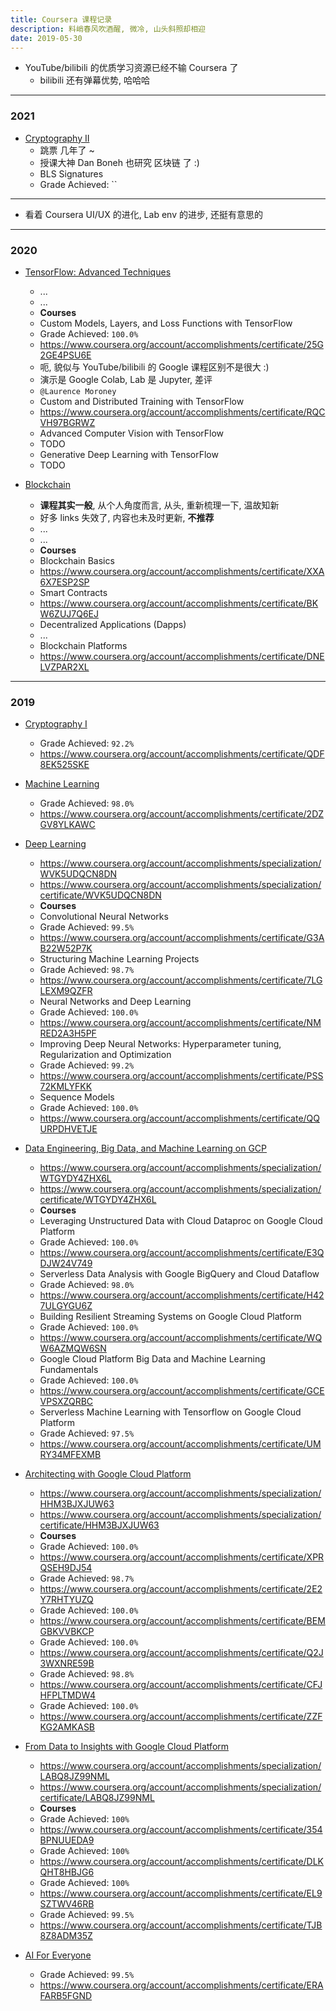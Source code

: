 ```yaml
---
title: Coursera 课程记录
description: 料峭春风吹酒醒, 微冷, 山头斜照却相迎
date: 2019-05-30
---
```


* YouTube/bilibili 的优质学习资源已经不输 Coursera 了
  - bilibili 还有弹幕优势, 哈哈哈

------------------

### 2021

* [Cryptography II](https://www.coursera.org/learn/crypto2)
  - 跳票 几年了 ~
  - 授课大神 Dan Boneh 也研究 区块链 了 :)
  - BLS Signatures
  - Grade Achieved: ``

------------------

* 看着 Coursera UI/UX 的进化, Lab env 的进步, 还挺有意思的

------------------

### 2020

* [TensorFlow: Advanced Techniques](https://www.coursera.org/specializations/tensorflow-advanced-techniques)
  - ...
  - ...
  - **Courses**
  - Custom Models, Layers, and Loss Functions with TensorFlow
  - Grade Achieved: `100.0%`
  - https://www.coursera.org/account/accomplishments/certificate/25G2GE4PSU6E
  - 呃, 貌似与 YouTube/bilibili 的 Google 课程区别不是很大 :)
  - 演示是 Google Colab, Lab 是 Jupyter, 差评
  - `@Laurence Moroney`
  - Custom and Distributed Training with TensorFlow
  - https://www.coursera.org/account/accomplishments/certificate/RQCVH97BGRWZ
  - Advanced Computer Vision with TensorFlow
  - TODO
  - Generative Deep Learning with TensorFlow
  - TODO

* [Blockchain](https://www.coursera.org/specializations/blockchain)
  - **课程其实一般**, 从个人角度而言, 从头, 重新梳理一下, 温故知新
  - 好多 links 失效了, 内容也未及时更新, **不推荐**
  - ...
  - ...
  - **Courses**
  - Blockchain Basics
  - https://www.coursera.org/account/accomplishments/certificate/XXA6X7ESP2SP
  - Smart Contracts
  - https://www.coursera.org/account/accomplishments/certificate/BKW6ZUJ7Q6EJ
  - Decentralized Applications (Dapps)
  - ...
  - Blockchain Platforms
  - https://www.coursera.org/account/accomplishments/certificate/DNELVZPAR2XL

------------------

### 2019

* [Cryptography I](https://www.coursera.org/learn/crypto)
  - Grade Achieved: `92.2%`
  - https://www.coursera.org/account/accomplishments/certificate/QDF8EK525SKE

* [Machine Learning](https://www.coursera.org/learn/machine-learning)
  - Grade Achieved: `98.0%`
  - https://www.coursera.org/account/accomplishments/certificate/2DZGV8YLKAWC

* [Deep Learning](https://www.coursera.org/specializations/deep-learning)
  - https://www.coursera.org/account/accomplishments/specialization/WVK5UDQCN8DN
  - https://www.coursera.org/account/accomplishments/specialization/certificate/WVK5UDQCN8DN
  - **Courses**
  - Convolutional Neural Networks
  - Grade Achieved: `99.5%`
  - https://www.coursera.org/account/accomplishments/certificate/G3AB22W52P7K
  - Structuring Machine Learning Projects
  - Grade Achieved: `98.7%`
  - https://www.coursera.org/account/accomplishments/certificate/7LGLEXM9QZFR
  - Neural Networks and Deep Learning
  - Grade Achieved: `100.0%`
  - https://www.coursera.org/account/accomplishments/certificate/NMRED2A3H5PF
  - Improving Deep Neural Networks: Hyperparameter tuning, Regularization and Optimization
  - Grade Achieved: `99.2%`
  - https://www.coursera.org/account/accomplishments/certificate/PSS72KMLYFKK
  - Sequence Models
  - Grade Achieved: `100.0%`
  - https://www.coursera.org/account/accomplishments/certificate/QQURPDHVETJE

* [Data Engineering, Big Data, and Machine Learning on GCP](https://www.coursera.org/specializations/gcp-data-machine-learning)
  - https://www.coursera.org/account/accomplishments/specialization/WTGYDY4ZHX6L
  - https://www.coursera.org/account/accomplishments/specialization/certificate/WTGYDY4ZHX6L
  - **Courses**
  - Leveraging Unstructured Data with Cloud Dataproc on Google Cloud Platform
  - Grade Achieved: `100.0%`
  - https://www.coursera.org/account/accomplishments/certificate/E3QDJW24V749
  - Serverless Data Analysis with Google BigQuery and Cloud Dataflow
  - Grade Achieved: `98.0%`
  - https://www.coursera.org/account/accomplishments/certificate/H427ULGYGU6Z
  - Building Resilient Streaming Systems on Google Cloud Platform
  - Grade Achieved: `100.0%`
  - https://www.coursera.org/account/accomplishments/certificate/WQW6AZMQW6SN
  - Google Cloud Platform Big Data and Machine Learning Fundamentals
  - Grade Achieved: `100.0%`
  - https://www.coursera.org/account/accomplishments/certificate/GCEVPSXZQRBC
  - Serverless Machine Learning with Tensorflow on Google Cloud Platform
  - Grade Achieved: `97.5%`
  - https://www.coursera.org/account/accomplishments/certificate/UMRY34MFEXMB


* [Architecting with Google Cloud Platform](https://www.coursera.org/specializations/gcp-architecture)
  - https://www.coursera.org/account/accomplishments/specialization/HHM3BJXJUW63
  - https://www.coursera.org/account/accomplishments/specialization/certificate/HHM3BJXJUW63
  - **Courses**
  - Grade Achieved: `100.0%`
  - https://www.coursera.org/account/accomplishments/certificate/XPRQSEH9DJ54
  - Grade Achieved: `98.7%`
  - https://www.coursera.org/account/accomplishments/certificate/2E2Y7RHTYUZQ
  - Grade Achieved: `100.0%`
  - https://www.coursera.org/account/accomplishments/certificate/BEMGBKVVBKCP
  - Grade Achieved: `100.0%`
  - https://www.coursera.org/account/accomplishments/certificate/Q2J3WXNRE59B
  - Grade Achieved: `98.8%`
  - https://www.coursera.org/account/accomplishments/certificate/CFJHFPLTMDW4
  - Grade Achieved: `100.0%`
  - https://www.coursera.org/account/accomplishments/certificate/ZZFKG2AMKASB

* [From Data to Insights with Google Cloud Platform](https://www.coursera.org/specializations/from-data-to-insights-google-cloud-platform)
  - https://www.coursera.org/account/accomplishments/specialization/LABQ8JZ99NML
  - https://www.coursera.org/account/accomplishments/specialization/certificate/LABQ8JZ99NML
  - **Courses**
  - Grade Achieved: `100%`
  - https://www.coursera.org/account/accomplishments/certificate/354BPNUUEDA9
  - Grade Achieved: `100%`
  - https://www.coursera.org/account/accomplishments/certificate/DLKQHT8HBJG6
  - Grade Achieved: `100%`
  - https://www.coursera.org/account/accomplishments/certificate/EL9SZTWV46RB
  - Grade Achieved: `99.5%`
  - https://www.coursera.org/account/accomplishments/certificate/TJB8Z8ADM35Z

* [AI For Everyone](https://www.coursera.org/learn/ai-for-everyone)
  - Grade Achieved: `99.5%`
  - https://www.coursera.org/account/accomplishments/certificate/ERAFARB5FGND
